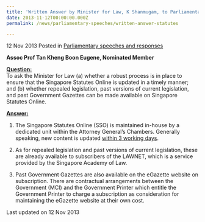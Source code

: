 ```yaml
---
title: 'Written Answer by Minister for Law, K Shanmugam, to Parliamentary Question on Singapore Statutes Online'
date: 2013-11-12T00:00:00.000Z
permalink: /news/parliamentary-speeches/written-answer-statutes

---
```



12 Nov 2013 Posted in [Parliamentary speeches and responses](/news/parliamentary-speeches)

**Assoc Prof Tan Kheng Boon Eugene, Nominated Member**

**<u>Question:</u>**  
To ask the Minister for Law (a) whether a robust process is in place to ensure that the Singapore Statutes Online is updated in a timely manner; and (b) whether repealed legislation, past versions of current legislation, and past Government Gazettes can be made available on Singapore Statutes Online. 


**<u>Answer:</u>**    
1. The Singapore Statutes Online (SSO) is maintained in-house by a dedicated unit within the Attorney General’s Chambers. Generally speaking, new content is updated <u>within 3 working days</u>.

2. As for repealed legislation and past versions of current legislation, these are already available to subscribers of the LAWNET, which is a service provided by the Singapore Academy of Law.

3. Past Government Gazettes are also available on the eGazette website on subscription. There are contractual arrangements between the Government (MCI) and the Government Printer which entitle the Government Printer to charge a subscription as consideration for maintaining the eGazette website at their own cost.


<p class="right-side-updated">Last updated on 12 Nov 2013</p> 
